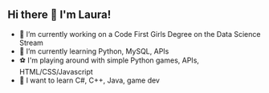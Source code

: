 ## Hi there 👋 I'm Laura!


- 🔭 I’m currently working on a Code First Girls Degree on the Data Science Stream
- 🌱 I’m currently learning Python, MySQL, APIs
- ⚽ I'm playing around with simple Python games, APIs, HTML/CSS/Javascript
- 🐣 I want to learn C#, C++, Java, game dev
